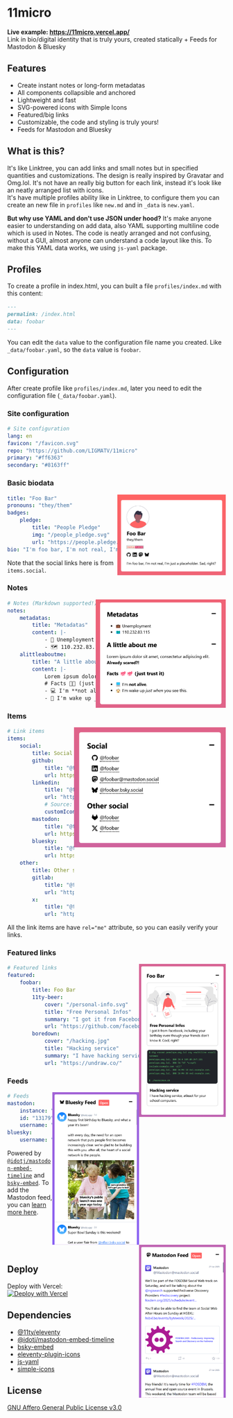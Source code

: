 # 11micro

**Live example: https://11micro.vercel.app/**  
Link in bio/digital identity that is truly yours, created statically + Feeds for Mastodon & Bluesky

## Features
 - Create instant notes or long-form metadatas
 - All components collapsible and anchored
 - Lightweight and fast
 - SVG-powered icons with Simple Icons
 - Featured/big links
 - Customizable, the code and styling is truly yours!
 - Feeds for Mastodon and Bluesky

## What is this?

It's like Linktree, you can add links and small notes but in specified quantities and customizations. The design is really inspired by Gravatar and Omg.lol. It's not have an really big button for each link, instead it's look like an neatly arranged list with icons.  
It's have multiple profiles ability like in Linktree, to configure them you can create an new file in `profiles` like `new.md` and in `_data` is `new.yaml`.

**But why use YAML and don't use JSON under hood?** It's make anyone easier to understanding on add data, also YAML supporting multiline code which is used in Notes. The code is neatly arranged and not confusing, without a GUI, almost anyone can understand a code layout like this. To make this YAML data works, we using `js-yaml` package.

## Profiles

To create a profile in index.html, you can built a file `profiles/index.md` with this content:
```md
---
permalink: /index.html
data: foobar
---
```
You can edit the `data` value to the configuration file name you created. Like `_data/foobar.yaml`, so the `data` value is `foobar`.

## Configuration

After create profile like `profiles/index.md`, later you need to edit the configuration file (`_data/foobar.yaml`).

### Site configuration


```yaml
# Site configuration
lang: en
favicon: "/favicon.svg"
repo: "https://github.com/LIGMATV/11micro"
primary: "#ff6363"
secondary: "#8163ff"
```

### Basic biodata
<img src="public/1.png" width="250" align="right">

```yaml
title: "Foo Bar"
pronouns: "they/them"
badges:
    pledge:
        title: "People Pledge"
        img: "/people_pledge.svg"
        url: "https://people.pledge.party/"
bio: "I'm foo bar, I'm not real, I'm just a placeholder. Sad, right?"
```
Note that the social links here is from `items.social`.

### Notes
<img src="public/2.png" width="300" align="right">

```yaml
# Notes (Markdown supported!)
notes:
    metadatas:
        title: "Metadatas"
        content: |-
            - 💼 Unemployment
            - 🗺️ 110.232.83.115
    alittleaboutme:
        title: "A little about me"
        content: |-
            Lorem ipsum dolor sit amet, consectetur adipiscing elit. **Already scared?!**
            # Facts 💯💯 (just trust it)
            - 💻 I'm **not alive**. 
            - 🏫 I'm wake up _just when_ you see this.
```

### Items
<img src="public/3.png" width="350" align="right">

```yaml
# Link items
items:
    social:
        title: Social
        github:
            title: "@foobar"
            url: https://github.com/foobar
        linkedin:
            title: "@foobar"
            url: "https://www.linkedin.com/in/foobar"
            # Source: https://cdn.jsdelivr.net/npm/simple-icons@13.21.0/icons/linkedin.svg
            customIcon: "<svg role='img' viewBox='0 0 24 24' xmlns='http://www.w3.org/2000/svg'><title>LinkedIn</title><path d='M20.447 20.452h-3.554v-5.569c0-1.328-.027-3.037-1.852-3.037-1.853 0-2.136 1.445-2.136 2.939v5.667H9.351V9h3.414v1.561h.046c.477-.9 1.637-1.85 3.37-1.85 3.601 0 4.267 2.37 4.267 5.455v6.286zM5.337 7.433c-1.144 0-2.063-.926-2.063-2.065 0-1.138.92-2.063 2.063-2.063 1.14 0 2.064.925 2.064 2.063 0 1.139-.925 2.065-2.064 2.065zm1.782 13.019H3.555V9h3.564v11.452zM22.225 0H1.771C.792 0 0 .774 0 1.729v20.542C0 23.227.792 24 1.771 24h20.451C23.2 24 24 23.227 24 22.271V1.729C24 .774 23.2 0 22.222 0h.003z'/></svg>"
        mastodon: 
            title: "@foobar@mastodon.social"
            url: https://mastodon.social/@foobar
        bluesky: 
            title: "@foobar.bsky.social"
            url: https://bsky.app/profile/foobar.bsky.socia
    other:
        title: Other social
        gitlab:
            title: "@foobar"
            url: "https://gitlab.com/foobar"
        x:
            title: "@foobar"
            url: "https://x.com/foobar"
```
All the link items are have `rel="me"` attribute, so you can easily verify your links.

### Featured links
<img src="public/4.png" width="200" align="right">

```yaml
# Featured links
featured:
    foobar:
        title: Foo Bar
        11ty-beer:
            cover: "/personal-info.svg"
            title: "Free Personal Infos"
            summary: "I got it from Facebook, including your birthday even though your friends don't know it. Cool, right?"
            url: "https://github.com/facebook/hhvm"
        boredown:
            cover: "/hacking.jpg"
            title: "Hacking service"
            summary: "I have hacking service, atleast for your school computers."
            url: "https://undraw.co/"
```

### Feeds
<img src="public/6.png" width="200" align="right">
<img src="public/5.png" width="200" align="right">

```yaml
# Feeds
mastodon:
    instance: "https://mastodon.social"
    id: "13179"
    username: "Mastodon"
bluesky:
    username: "bsky.app"
```

Powered by [`@idotj/mastodon-embed-timeline`](https://gitlab.com/idotj/mastodon-embed-timeline) and [`bsky-embed`](https://github.com/Vincenius/bsky-embed). To add the Mastodon feed, you can [learn more here](https://dev.to/ligmatv/how-to-embed-your-mastodon-profile-478d).

<br><br><br><br>

## Deploy

Deploy with Vercel:  
[![Deploy with Vercel](https://vercel.com/button)](https://vercel.com/new/clone?repository-url=https%3A%2F%2Fgithub.com%2FLIGMATV%2F11micro)

## Dependencies

- [@11ty/eleventy](https://www.npmjs.com/package/@11ty/eleventy)
- [@idotj/mastodon-embed-timeline](https://www.npmjs.com/package/@idotj/mastodon-embed-timeline)
- [bsky-embed](https://www.npmjs.com/package/bsky-embed)
- [eleventy-plugin-icons](https://www.npmjs.com/package/eleventy-plugin-icons)
- [js-yaml](https://www.npmjs.com/package/js-yaml)
- [simple-icons](https://www.npmjs.com/package/simple-icons)

## License

[GNU Affero General Public License v3.0](https://github.com/LIGMATV/11micro/blob/main/LICENSE)
